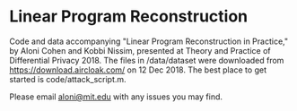 # Linear Program Reconstruction

Code and data accompanying "Linear Program Reconstruction in Practice," by Aloni Cohen and Kobbi Nissim, presented at Theory and Practice of Differential Privacy 2018. The files in /data/dataset were downloaded from https://download.aircloak.com/ on 12 Dec 2018. The best place to get started is code/attack_script.m.

Please email aloni@mit.edu with any issues you may find.
